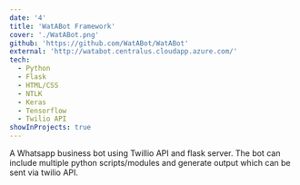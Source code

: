 ```yaml
---
date: '4'
title: 'WatABot Framework'
cover: './WatABot.png'
github: 'https://github.com/WatABot/WatABot'
external: 'http://watabot.centralus.cloudapp.azure.com/'
tech:
  - Python
  - Flask
  - HTML/CSS
  - NTLK
  - Keras
  - Tensorflow
  - Twilio API
showInProjects: true
---
```


A Whatsapp business bot using Twillio API and flask server. The bot can include multiple python scripts/modules and generate output which can be sent via twilio API.
